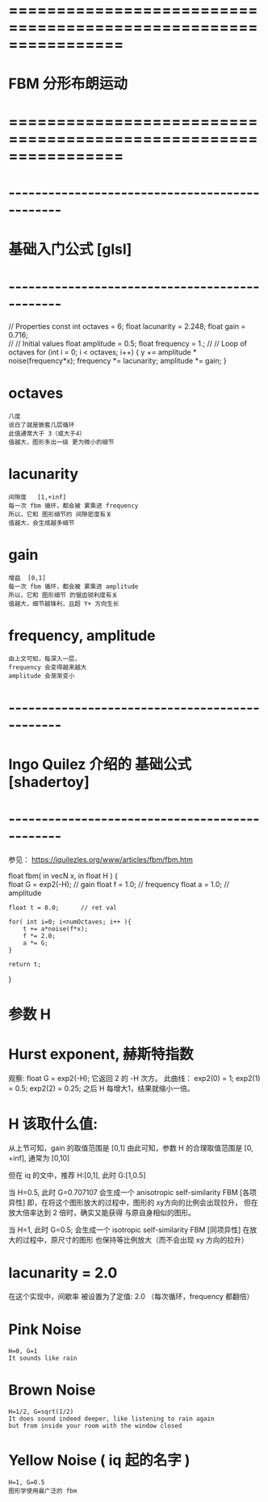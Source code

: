 # ================================================================ #
#                     FBM  分形布朗运动
# ================================================================ #




# ---------------------------------------------- #
#           基础入门公式  [glsl]
# ---------------------------------------------- #
// Properties
const int octaves = 6;
float lacunarity = 2.248;
float gain = 0.716;       
//
// Initial values
float amplitude = 0.5;
float frequency = 1.;
//
// Loop of octaves
for (int i = 0; i < octaves; i++) {
	y += amplitude * noise(frequency*x);
	frequency *= lacunarity;
	amplitude *= gain;
}

# octaves
    八度
    说白了就是嵌套几层循环
    此值通常大于 3（或大于4）
    值越大，图形多出一级 更为微小的细节

# lacunarity
    间隙度   [1,+inf]
    每一次 fbm 循环，都会被 累乘进 frequency
    所以，它和 图形细节的 间隙密度有关
    值越大，会生成越多细节

# gain
    增益  [0,1]
    每一次 fbm 循环，都会被 累乘进 amplitude
    所以，它和 图形细节 的锯齿锐利度有关
    值越大，细节越锋利，且超 Y+ 方向生长

# frequency, amplitude
    由上文可知，每深入一层，
    frequency 会变得越来越大
    amplitude 会渐渐变小


# ---------------------------------------------- #
#       Ingo Quilez 介绍的 基础公式 [shadertoy]
# ---------------------------------------------- #
参见：
    https://iquilezles.org/www/articles/fbm/fbm.htm

float fbm( in vecN x, in float H )
{    
    float G = exp2(-H); // gain
    float f = 1.0;      // frequency
    float a = 1.0;      // amplitude

    float t = 0.0;      // ret val

    for( int i=0; i<numOctaves; i++ ){
        t += a*noise(f*x);
        f *= 2.0;
        a *= G;
    }

    return t;
}
# 参数 H 
# Hurst exponent, 赫斯特指数
观察: float G = exp2(-H);
    它返回 2 的 -H 次方。
    此曲线：
    exp2(0) = 1;
    exp2(1) = 0.5;
    exp2(2) = 0.25;
    之后 H 每增大1，结果就缩小一倍。

# H 该取什么值:
从上节可知，gain 的取值范围是 [0,1]
由此可知，参数 H 的合理取值范围是 [0, +inf], 通常为 [0,10]

但在 iq 的文中，推荐 H:[0,1], 此时 G:[1,0.5]

当 H=0.5, 此时 G=0.707107
    会生成一个 anisotropic self-similarity FBM
    [各项异性]
    即，在将这个图形放大的过程中，图形的 xy方向的比例会出现拉升，
    但在 放大倍率达到 2 倍时，确实又能获得 与原自身相似的图形。

当 H=1, 此时 G=0.5;
    会生成一个 isotropic self-similarity FBM
    [同项异性]
    在放大的过程中，原尺寸的图形 也保持等比例放大（而不会出现 xy 方向的拉升）


# lacunarity = 2.0
在这个实现中，间歇率 被设置为了定值: 2.0
（每次循环，frequency 都翻倍）


# Pink Noise
    H=0, G=1
    It sounds like rain

# Brown Noise
    H=1/2, G=sqrt(1/2)
    It does sound indeed deeper, like listening to rain again 
    but from inside your room with the window closed

# Yellow Noise ( iq 起的名字 )
    H=1, G=0.5
    图形学使用最广泛的 fbm













